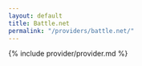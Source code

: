 ```yaml
---
layout: default
title: Battle.net
permalink: "/providers/battle.net/"
---
```


{% include provider/provider.md %}

